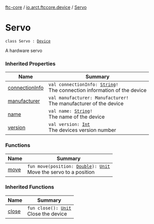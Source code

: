 [ftc-core](../../index.md) / [io.arct.ftccore.device](../index.md) / [Servo](./index.md)

# Servo

`class Servo : `[`Device`](../-device/index.md)

A hardware servo

### Inherited Properties

| Name | Summary |
|---|---|
| [connectionInfo](../-device/connection-info.md) | `val connectionInfo: `[`String`](https://kotlinlang.org/api/latest/jvm/stdlib/kotlin/-string/index.html)`!`<br>The connection information of the device |
| [manufacturer](../-device/manufacturer.md) | `val manufacturer: Manufacturer!`<br>The manufacturer of the device |
| [name](../-device/name.md) | `val name: `[`String`](https://kotlinlang.org/api/latest/jvm/stdlib/kotlin/-string/index.html)`!`<br>The name of the device |
| [version](../-device/version.md) | `val version: `[`Int`](https://kotlinlang.org/api/latest/jvm/stdlib/kotlin/-int/index.html)<br>The devices version number |

### Functions

| Name | Summary |
|---|---|
| [move](move.md) | `fun move(position: `[`Double`](https://kotlinlang.org/api/latest/jvm/stdlib/kotlin/-double/index.html)`): `[`Unit`](https://kotlinlang.org/api/latest/jvm/stdlib/kotlin/-unit/index.html)<br>Move the servo to a position |

### Inherited Functions

| Name | Summary |
|---|---|
| [close](../-device/close.md) | `fun close(): `[`Unit`](https://kotlinlang.org/api/latest/jvm/stdlib/kotlin/-unit/index.html)<br>Close the device |
